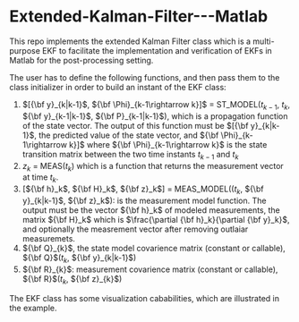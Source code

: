 # Extended-Kalman-Filter---Matlab
This repo implements the extended Kalman Filter class which is a multi-purpose EKF to facilitate the implementation and verification of EKFs in Matlab for the post-processing setting.

The user has to define the following functions, and then pass them to the class initializer in order to build an instant of the EKF class:
  1. $[{\bf y}_{k|k-1}$, ${\bf \Phi}_{k-1\rightarrow k}]$ = ST_MODEL($t_{k-1}$, $t_{k}$, ${\bf y}_{k-1|k-1}$, ${\bf P}_{k-1|k-1}$), which is a propagation function of the state vector. The output of this function must be $[{\bf y}_{k|k-1}$, the predicted value of the state vector, and ${\bf \Phi}_{k-1\rightarrow k}]$ where ${\bf \Phi}_{k-1\rightarrow k}$ is the state transition matrix between the two time instants $t_{k-1}$ and $t_{k}$
  1. $z_{k}$ = MEAS($t_k$) which is a function that returns the measurement vector at time $t_k$.
  1. [${\bf h}_k$, ${\bf H}_k$, ${\bf z}_k$] = MEAS_MODEL($(t_{k}$, ${\bf y}_{k|k-1}$, ${\bf z}_k$): is the measurement model function. The output must be the vector ${\bf h}_k$ of modeled measurements, the matrix ${\bf H}_k$ which is $\frac{\partial {\bf h}_k}{\partial {\bf y}_k}$, and optionally the measrement vector after removing outlaiar measuremets.
  1. ${\bf Q}_{k}$, the state model covarience matrix (constant or callable), ${\bf Q}$($t_{k}$, ${\bf y}_{k|k-1}$)
  1. ${\bf R}_{k}$: measurement covarience matrix (constant or callable),
    ${\bf R}$($t_{k}$, ${\bf z}_{k}$)

  The EKF class has some visualization cababilities, which are illustrated in the example.